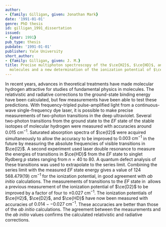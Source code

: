 ```yaml
---
author:
- {family: Gilligan, given: Jonathan Mark}
date: '1991-01-01'
genre: PhD thesis
id: gilligan_1991_dissertation
issued:
- {year: 1991}
pub_type: thesis
pubdate: '1991-01-01'
publisher: Yale University
short_author:
- {family: Gilligan, given: J. M.}
title: Precise multiphoton spectroscopy of the $\ce{H2}$, $\ce{HD}$, and $\ce{D2}$
  molecules and a new determination of the ionization potential of $\ce{HD}$
---
```

In recent years, advances in theoretical treatments have made molecular hydrogen attractive for studies of fundamental physics in molecules. The relativistic and radiative corrections to the ground-state binding energy have been calculated, but few measurements have been able to test these predictions. With frequency-tripled pulse-amplified light from a continuous-wave single-frequency dye laser, it is possible to make precise measurements of two-photon transitions in the deep ultraviolet. Several two-photon transitions from the ground state to the $EF$ state of the stable isotopes of molecular hydrogen were measured with accuracies around $0.015~\text{cm}^{-1}$. Saturated absorption spectra of $\ce{I2}$ were acquired simultaneously to allow the accuracy to be improved to $0.003~\text{cm}^{-1}$ in the future by measuring the absolute frequencies of visible transitions in $\ce{I2}$. A second experiment used laser double resonance to measure the energies of transitions in $\ce{HD}$ from the $EF$ state to singlet Rydberg $p$ states ranging from $n=40$ to 80. A quantum defect analysis of these transitions was used to extrapolate to the series limit. Combining the series limit with the measured $EF$ state energy gives a value of $124\,568.479(19)~\text{cm}^{-1}$ for the ionization potential, in good agreement with *ab initio* calculations. The measurements of transitions to the $EF$ state in &#160;allows a previous measurement of the ionization potential of $\ce{D2}$ to be improved by a factor of four to $\pm 0.027~\text{cm}^{-1}$. The ionization potentials of $\ce{H2}$, $\ce{D2}$, and $\ce{HD}$ have now been measured with accuracies of $0.014--0.027~\text{cm}^{-1}$. These accuracies are better than those of the *ab initio* calculations. The agreement between the measurements and the *ab initio* values confirms the calculated relativistic and radiative corrections.

